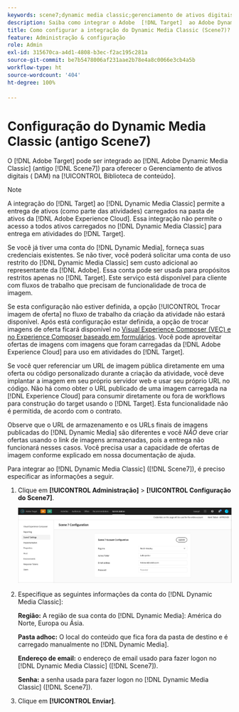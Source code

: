 ```yaml
---
keywords: scene7;dynamic media classic;gerenciamento de ativos digitais;ativos;dam;biblioteca de conteúdo;trocar imagem
description: Saiba como integrar o Adobe  [!DNL Target]  ao Adobe Dynamic Media Classic (antigo Scene7) para oferecer Gerenciamento de ativos digitais (DAM) na biblioteca de conteúdo.
title: Como configurar a integração do Dynamic Media Classic (Scene7)?
feature: Administração & configuração
role: Admin
exl-id: 315670ca-a4d1-4808-b3ec-f2ac195c281a
source-git-commit: be7b5478006af231aae2b78e4a8c0066e3cb4a5b
workflow-type: ht
source-wordcount: '404'
ht-degree: 100%

---
```


# Configuração do Dynamic Media Classic (antigo Scene7)

O [!DNL Adobe Target] pode ser integrado ao [!DNL Adobe Dynamic Media Classic] (antigo [!DNL Scene7]) para oferecer o Gerenciamento de ativos digitais ( DAM) na [!UICONTROL Biblioteca de conteúdo].

>[!NOTE]
>
>A integração do [!DNL Target] ao [!DNL Dynamic Media Classic] permite a entrega de ativos (como parte das atividades) carregados na pasta de ativos da [!DNL Adobe Experience Cloud]. Essa integração não permite o acesso a todos ativos carregados no [!DNL Dynamic Media Classic] para entrega em atividades do [!DNL Target].

Se você já tiver uma conta do [!DNL Dynamic Media], forneça suas credenciais existentes. Se não tiver, você poderá solicitar uma conta de uso restrito do [!DNL Dynamic Media Classic] sem custo adicional ao representante da [!DNL Adobe]. Essa conta pode ser usada para propósitos restritos apenas no [!DNL Target]. Este serviço está disponível para cliente com fluxos de trabalho que precisam de funcionalidade de troca de imagem.

<!-- 
>[!NOTE]
>
>A restricted-use, free [!DNL Dynamic Media Classic] account for [!DNL Adobe Target] is no longer supported for new customers or new users. Existing sign-in credentials work as usual. 
-->

Se esta configuração não estiver definida, a opção [!UICONTROL Trocar imagem de oferta] no fluxo de trabalho da criação da atividade não estará disponível. Após está configuração estar definida, a opção de trocar imagens de oferta ficará disponível no  [Visual Experience Composer (VEC) e no Experience Composer baseado em formulários](/help/c-experiences/experiences.md#concept_A2E10F6AFB3D4AEAB6951EE14688848D). Você pode aproveitar ofertas de imagens com imagens que foram carregadas da [!DNL Adobe Experience Cloud] para uso em atividades do [!DNL Target].

Se você quer referenciar um URL de imagem pública diretamente em uma oferta ou código personalizado durante a criação da atividade, você deve implantar a imagem em seu próprio servidor web e usar seu próprio URL no código. Não há como obter o URL publicado de uma imagem carregada na [!DNL Experience Cloud] para consumir diretamente ou fora de workflows para construção do target usando o [!DNL Target]. Esta funcionalidade não é permitida, de acordo com o contrato.

Observe que o URL de armazenamento e os URLs finais de imagens publicadas do [!DNL Dynamic Media] são diferentes e você *NÃO* deve criar ofertas usando o link de imagens armazenadas, pois a entrega não funcionará nesses casos. Você precisa usar a capacidade de ofertas de imagem conforme explicado em nossa documentação de ajuda.

Para integrar ao [!DNL Dynamic Media Classic] ([!DNL Scene7]), é preciso especificar as informações a seguir.

1. Clique em **[!UICONTROL Administração]** > **[!UICONTROL Configuração do Scene7]**.

   ![Página do Scene7](/help/administrating-target/assets/scene7.png)

1. Especifique as seguintes informações da conta do [!DNL Dynamic Media Classic]:

   **Região:** A região de sua conta do [!DNL Dynamic Media]: América do Norte, Europa ou Ásia.

   **Pasta adhoc:** O local do conteúdo que fica fora da pasta de destino e é carregado manualmente no [!DNL Dynamic Media].

   **Endereço de email:** o endereço de email usado para fazer logon no [!DNL Dynamic Media Classic] ([!DNL Scene7]).

   **Senha:** a senha usada para fazer logon no [!DNL Dynamic Media Classic] ([!DNL Scene7]).

1. Clique em **[!UICONTROL Enviar]**.
